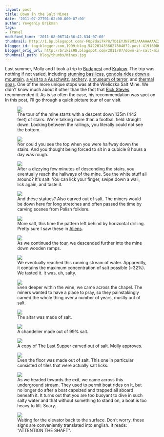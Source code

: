 ```yaml
---
layout: post
title: Down in the Salt Mines
date: '2011-07-27T01:02:00.000-07:00'
author: Yevgeniy Brikman
tags:
- Travel
modified_time: '2011-08-06T14:36:42.834-07:00'
thumbnail: http://1.bp.blogspot.com/-F0p7dai7kP8/TD1EYJN7BMI/AAAAAAAAIzQ/S1YywKiCoDI/s72-c/IMG_8696.JPG
blogger_id: tag:blogger.com,1999:blog-5422014336627804072.post-4191608645005575643
blogger_orig_url: http://brikis98.blogspot.com/2011/07/down-in-salt-mines.html
thumbnail_path: blog/thumbs/mines.jpg
---
```


Last summer, Molly and I took a trip to 
[Budapest](https://picasaweb.google.com/brikis98/Budapest) and 
[Krakow](https://picasaweb.google.com/brikis98/Krakow#). The trip was nothing 
if not varied, including [stunning 
basilicas](https://picasaweb.google.com/brikis98/Krakow#5493621923400853458), 
[gondola rides down a 
mountain](https://picasaweb.google.com/brikis98/Krakow#5493622408512286434), 
[a visit to a 
Auschwitz](https://picasaweb.google.com/brikis98/Krakow#5493622254478291634), 
[archery](https://picasaweb.google.com/brikis98/Budapest#5493280685289557954), 
[a museum of 
terror](https://picasaweb.google.com/brikis98/Budapest#5493279341171127714), 
and [thermal 
spas](https://picasaweb.google.com/brikis98/Budapest#5493280498869470354). One 
of the more unique stops was at the Wieliczka Salt Mine. We didn't know much 
about it other than the fact that [Rick 
Steves](http://www.amazon.com/dp/159880104X?ref=hello-startup-20) 
recommended it. As is so often the case, his recommendation was spot on. In 
this post, I'll go through a quick picture tour of our visit. 

<figure>
  <a href="http://1.bp.blogspot.com/-F0p7dai7kP8/TD1EYJN7BMI/AAAAAAAAIzQ/S1YywKiCoDI/s1600/IMG_8696.JPG" target="_blank">
    <img src="http://1.bp.blogspot.com/-F0p7dai7kP8/TD1EYJN7BMI/AAAAAAAAIzQ/S1YywKiCoDI/s400/IMG_8696.JPG">
  </a>
  <figcaption>The tour of the mine starts with a descent down 135m (442 feet) of stairs. We're talking more than a football field straight down. Looking between the railings, you literally could not see the bottom.</figcaption>
</figure>
<figure>
  <a href="http://4.bp.blogspot.com/-fArvlqUnc-A/TD1EYBCO46I/AAAAAAAAIzU/_pjnyVIBumw/s1600/IMG_8697.JPG" target="_blank">
    <img src="http://4.bp.blogspot.com/-fArvlqUnc-A/TD1EYBCO46I/AAAAAAAAIzU/_pjnyVIBumw/s400/IMG_8697.JPG">
  </a>
  <figcaption>Nor could you see the top when you were halfway down the stairs. And you thought being forced to sit in a cubicle 8 hours a day was rough. </figcaption>
</figure>
<figure>
  <a href="http://4.bp.blogspot.com/-mSVAV7m-Z1E/TD1EYpj-pMI/AAAAAAAAIzY/geyDF0EQgxI/s1600/IMG_8720.JPG" target="_blank">
    <img src="http://4.bp.blogspot.com/-mSVAV7m-Z1E/TD1EYpj-pMI/AAAAAAAAIzY/geyDF0EQgxI/s400/IMG_8720.JPG">
  </a>
  <figcaption>After a dizzying few minutes of descending the stairs, you eventually reach the hallways of the mine. See the white stuff all around? It's salt. You can lick your finger, swipe down a wall, lick again, and taste it.</figcaption>
</figure>
<figure>
  <a href="http://2.bp.blogspot.com/-ynDRf5U5fLg/TD1EZKMo5cI/AAAAAAAAIzk/9nk_gjoyKEw/s1600/IMG_8709.JPG" target="_blank">
    <img src="http://2.bp.blogspot.com/-ynDRf5U5fLg/TD1EZKMo5cI/AAAAAAAAIzk/9nk_gjoyKEw/s400/IMG_8709.JPG">
  </a>
  <figcaption>And these statues? Also carved out of salt. The miners would be down here for long stretches and often passed the time by carving scenes from Polish folklore.</figcaption>
</figure>
<figure>
  <a href="http://3.bp.blogspot.com/-DYeY4hmGBOQ/TD1EaH6WFJI/AAAAAAAAIzw/jQZ5jbAXbZg/s1600/IMG_8724.JPG" target="_blank">
    <img src="http://3.bp.blogspot.com/-DYeY4hmGBOQ/TD1EaH6WFJI/AAAAAAAAIzw/jQZ5jbAXbZg/s320/IMG_8724.JPG">
  </a>
  <figcaption>More salt, this time the pattern left behind by horizontal drilling. Pretty sure I saw these in <a href="http://www.imdb.com/title/tt0090605/">Aliens</a>.</figcaption>
</figure>
<figure>
  <a href="http://www.imdb.com/title/tt0090605/" target="_blank">
    <img src="http://3.bp.blogspot.com/-MyL5nJv2UBo/TD1EaR-d-MI/AAAAAAAAIz0/uhVJWwZ1iA8/s400/IMG_8725.JPG">
  </a>
  <figcaption>As we continued the tour, we descended further into the mine down wooden ramps.</figcaption>
</figure>
<figure>
  <a href="http://1.bp.blogspot.com/-3ujGGMAPeJM/TD1EarUsONI/AAAAAAAAIz4/v1XzDyPE2cw/s1600/IMG_8732.JPG" target="_blank">
    <img src="http://1.bp.blogspot.com/-3ujGGMAPeJM/TD1EarUsONI/AAAAAAAAIz4/v1XzDyPE2cw/s400/IMG_8732.JPG">
  </a>
  <figcaption>We eventually reached this running stream of water. Apparently, it contains the maximum concentration of salt possible (~32%). We tasted it. It was, uh, salty.</figcaption>
</figure>
<figure>
  <a href="http://1.bp.blogspot.com/-s5ftS2h1CGA/TD1EasVSSSI/AAAAAAAAIz8/KHnVu01sltA/s1600/IMG_8738.JPG" target="_blank">
    <img src="http://1.bp.blogspot.com/-s5ftS2h1CGA/TD1EasVSSSI/AAAAAAAAIz8/KHnVu01sltA/s400/IMG_8738.JPG">
  </a>
  <figcaption>Even deeper within the wine, we came across the chapel. The miners wanted to have a place to pray, so they painstakingly carved the whole thing over a number of years, mostly out of salt.</figcaption>
</figure>
<figure>
  <a href="http://2.bp.blogspot.com/-LkcD-bKzRZQ/TD1EbBoNPUI/AAAAAAAAI0A/enOp7WChf3w/s1600/IMG_8758.JPG" target="_blank">
    <img src="http://2.bp.blogspot.com/-LkcD-bKzRZQ/TD1EbBoNPUI/AAAAAAAAI0A/enOp7WChf3w/s400/IMG_8758.JPG">
  </a>
  <figcaption>The altar was made of salt. </figcaption>
</figure>
<figure>
  <a href="http://4.bp.blogspot.com/-1yHRzS3CFSU/TD1EY4SbdvI/AAAAAAAAIzg/x6k4LuLbikE/s1600/IMG_8753.JPG" target="_blank">
    <img src="http://4.bp.blogspot.com/-1yHRzS3CFSU/TD1EY4SbdvI/AAAAAAAAIzg/x6k4LuLbikE/s400/IMG_8753.JPG">
  </a>
  <figcaption>A chandelier made out of 99% salt.</figcaption>
</figure>
<figure>
  <a href="http://1.bp.blogspot.com/-H_9vV0HtwLY/TD1EbiU8dgI/AAAAAAAAI0M/70OqP0VXqlw/s1600/IMG_8749.JPG" target="_blank">
    <img src="http://1.bp.blogspot.com/-H_9vV0HtwLY/TD1EbiU8dgI/AAAAAAAAI0M/70OqP0VXqlw/s400/IMG_8749.JPG">
  </a>
  <figcaption>A copy of The Last Supper carved out of salt. Molly approves.</figcaption>
</figure>
<figure>
  <a href="http://2.bp.blogspot.com/-8yRCIaZsgCM/TD1EYjJ36II/AAAAAAAAIzc/z_39wO15Cxk/s1600/IMG_8761.JPG" target="_blank">
    <img src="http://2.bp.blogspot.com/-8yRCIaZsgCM/TD1EYjJ36II/AAAAAAAAIzc/z_39wO15Cxk/s400/IMG_8761.JPG">
  </a>
  <figcaption>Even the floor was made out of salt. This one in particular consisted of tiles that were actually salt licks.</figcaption>
</figure>
<figure>
  <a href="http://1.bp.blogspot.com/-b8_38OwuP2k/TD1Eb00kmdI/AAAAAAAAI0Q/egnuImyhecA/s1600/IMG_8774.JPG" target="_blank">
    <img src="http://1.bp.blogspot.com/-b8_38OwuP2k/TD1Eb00kmdI/AAAAAAAAI0Q/egnuImyhecA/s400/IMG_8774.JPG">
  </a>
  <figcaption>As we headed towards the exit, we came across this underground stream. They used to permit boat rides on it, but no longer do after a boat capsized and trapped all aboard beneath it. It turns out that you are too buoyant to dive in such salty water and that without something to stand on, a boat is too heavy to lift. Scary.</figcaption>
</figure>
<figure>
  <a href="http://4.bp.blogspot.com/-DE8LrTmsHro/TD1EcvNuvCI/AAAAAAAAI0c/vFP-JlXWF0U/s1600/IMG_8782.JPG" target="_blank">
    <img src="http://4.bp.blogspot.com/-DE8LrTmsHro/TD1EcvNuvCI/AAAAAAAAI0c/vFP-JlXWF0U/s400/IMG_8782.JPG">
  </a>
  <figcaption>Waiting for the elevator back to the surface. Don't worry, those signs are conveniently translated into english. It reads: "ATTENTION THE SHAFT".</figcaption>
</figure>